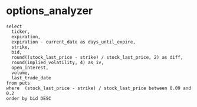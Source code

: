 # options_analyzer
    
    select 
      ticker,
      expiration,
      expiration - current_date as days_until_expire,
      strike,
      bid,
      round((stock_last_price - strike) / stock_last_price, 2) as diff,
      round(implied_volatility, 4) as iv,
      open_interest,
      volume,
      last_trade_date
    from puts
    where  (stock_last_price - strike) / stock_last_price between 0.09 and 0.2
    order by bid DESC
